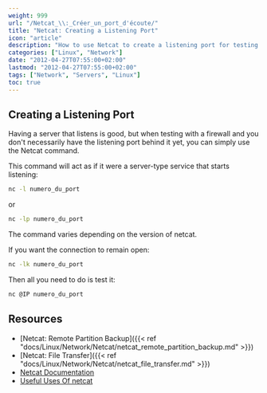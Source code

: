 ```yaml
---
weight: 999
url: "/Netcat_\\:_Créer_un_port_d'écoute/"
title: "Netcat: Creating a Listening Port"
icon: "article"
description: "How to use Netcat to create a listening port for testing firewall configurations and network connections"
categories: ["Linux", "Network"]
date: "2012-04-27T07:55:00+02:00"
lastmod: "2012-04-27T07:55:00+02:00"
tags: ["Network", "Servers", "Linux"]
toc: true
---
```


## Creating a Listening Port

Having a server that listens is good, but when testing with a firewall and you don't necessarily have the listening port behind it yet, you can simply use the Netcat command.

This command will act as if it were a server-type service that starts listening:

```bash
nc -l numero_du_port
```

or

```bash
nc -lp numero_du_port
```

The command varies depending on the version of netcat.

If you want the connection to remain open:

```bash
nc -lk numero_du_port
```

Then all you need to do is test it:

```bash
nc @IP numero_du_port
```

## Resources
- [Netcat: Remote Partition Backup]({{< ref "docs/Linux/Network/Netcat/netcat_remote_partition_backup.md" >}})
- [Netcat: File Transfer]({{< ref "docs/Linux/Network/Netcat/netcat_file_transfer.md" >}})
- [Netcat Documentation](/pdf/netcat.pdf)
- [Useful Uses Of netcat](/pdf/useful_uses_of_netcat.pdf)
